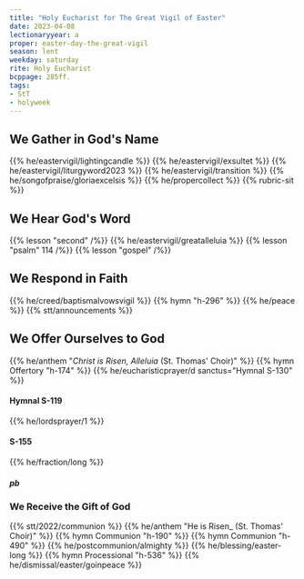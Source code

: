 ```yaml
---
title: "Holy Eucharist for The Great Vigil of Easter"
date: 2023-04-08
lectionaryyear: a
proper: easter-day-the-great-vigil
season: lent
weekday: saturday
rite: Holy Eucharist
bcppage: 285ff.
tags:
- StT
- holyweek
---
```

## We Gather in God's Name
{{% he/eastervigil/lightingcandle %}}
{{% he/eastervigil/exsultet %}}
{{% he/eastervigil/liturgyword2023 %}}
{{% he/eastervigil/transition %}}
{{% he/songofpraise/gloriaexcelsis %}}
{{% he/propercollect %}}
{{% rubric-sit %}}
## We Hear God's Word
{{% lesson "second" /%}}
{{% he/eastervigil/greatalleluia %}}
{{% lesson "psalm" 114 /%}}
{{% lesson "gospel" /%}}
## We Respond in Faith
{{% he/creed/baptismalvowsvigil %}}
{{% hymn "h-296" %}}
{{% he/peace %}}
{{% stt/announcements %}}
## We Offer Ourselves to God
{{% he/anthem "_Christ is Risen, Alleluia_ (St. Thomas' Choir)" %}}
{{% hymn Offertory "h-174" %}}
{{% he/eucharisticprayer/d sanctus="Hymnal S-130" %}}
#### Hymnal S-119
{{% he/lordsprayer/1 %}}
#### S-155
{{% he/fraction/long %}}
##### pb
### We Receive the Gift of God
{{% stt/2022/communion %}}
{{% he/anthem "He is Risen_ (St. Thomas' Choir)" %}}
{{% hymn Communion "h-190" %}}
{{% hymn Communion "h-490" %}}
{{% he/postcommunion/almighty %}}
{{% he/blessing/easter-long %}}
{{% hymn Processional "h-536" %}}
{{% he/dismissal/easter/goinpeace %}}


